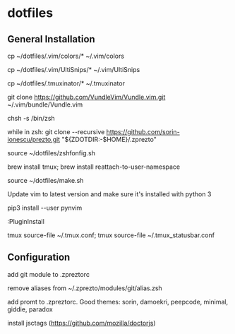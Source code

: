 # dotfiles

## General Installation

cp ~/dotfiles/.vim/colors/* ~/.vim/colors

cp ~/dotfiles/.vim/UltiSnips/* ~/.vim/UltiSnips

cp ~/dotfiles/.tmuxinator/* ~/.tmuxinator

git clone https://github.com/VundleVim/Vundle.vim.git ~/.vim/bundle/Vundle.vim

chsh -s /bin/zsh

while in zsh:
git clone --recursive https://github.com/sorin-ionescu/prezto.git "${ZDOTDIR:-$HOME}/.zprezto"

source ~/dotfiles/zshfonfig.sh

brew install tmux; brew install reattach-to-user-namespace

source ~/dotfiles/make.sh

Update vim to latest version and make sure it's installed with python 3

pip3 install --user pynvim

:PluginInstall

tmux source-file ~/.tmux.conf; tmux source-file ~/.tmux_statusbar.conf

## Configuration

add git module to .zpreztorc

remove aliases from ~/.zprezto/modules/git/alias.zsh

add promt to .zpreztorc. Good themes: sorin, damoekri, peepcode, minimal, giddie, paradox

install jsctags (https://github.com/mozilla/doctorjs)
